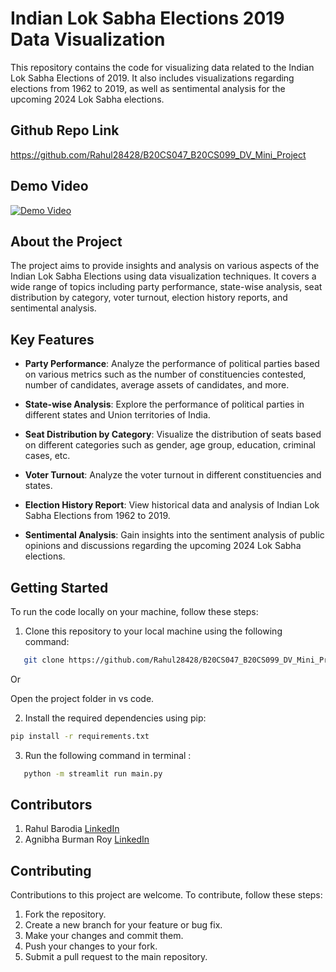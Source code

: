 # Indian Lok Sabha Elections 2019 Data Visualization

This repository contains the code for visualizing data related to the Indian Lok Sabha Elections of 2019. It also includes visualizations regarding elections from 1962 to 2019, as well as sentimental analysis for the upcoming 2024 Lok Sabha elections.

## Github Repo Link 
https://github.com/Rahul28428/B20CS047_B20CS099_DV_Mini_Project

## Demo Video
[![Demo Video](https://github.com/Rahul28428/Indian-Elections-Data-Visualization/blob/main/thumbnail.png)](https://drive.google.com/uc?export=download&id=1q8c72jrlF8oCqf-z00Iix3x6VtXKd22E)

## About the Project

The project aims to provide insights and analysis on various aspects of the Indian Lok Sabha Elections using data visualization techniques. It covers a wide range of topics including party performance, state-wise analysis, seat distribution by category, voter turnout, election history reports, and sentimental analysis.

## Key Features

- **Party Performance**: Analyze the performance of political parties based on various metrics such as the number of constituencies contested, number of candidates, average assets of candidates, and more.
  
- **State-wise Analysis**: Explore the performance of political parties in different states and Union territories of India.

- **Seat Distribution by Category**: Visualize the distribution of seats based on different categories such as gender, age group, education, criminal cases, etc.

- **Voter Turnout**: Analyze the voter turnout in different constituencies and states.

- **Election History Report**: View historical data and analysis of Indian Lok Sabha Elections from 1962 to 2019.

- **Sentimental Analysis**: Gain insights into the sentiment analysis of public opinions and discussions regarding the upcoming 2024 Lok Sabha elections.

## Getting Started

To run the code locally on your machine, follow these steps:

1) Clone this repository to your local machine using the following command:

```bash
   git clone https://github.com/Rahul28428/B20CS047_B20CS099_DV_Mini_Project.git
```
Or 

Open the project folder in vs code.


2) Install the required dependencies using pip:
```bash
pip install -r requirements.txt
```

3) Run the following command in terminal :
```bash
   python -m streamlit run main.py
```


## Contributors
1. Rahul Barodia [LinkedIn](https://www.linkedin.com/in/rahul-barodia/)
2. Agnibha Burman Roy [LinkedIn](https://www.linkedin.com/in/agnibha-burman-roy-14b423200/)




## Contributing
Contributions to this project are welcome. To contribute, follow these steps:

1. Fork the repository.
2. Create a new branch for your feature or bug fix.
3. Make your changes and commit them.
4. Push your changes to your fork.
5. Submit a pull request to the main repository.







